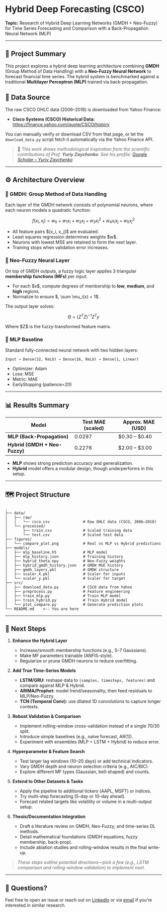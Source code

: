 # Hybrid Deep Forecasting (CSCO)

**Topic:** Research of Hybrid Deep Learning Networks (GMDH + Neo-Fuzzy) for Time Series Forecasting and Comparison with a Back-Propagation Neural Network (MLP)

---

## 🧠 Project Summary

This project explores a hybrid deep learning architecture combining **GMDH** (Group Method of Data Handling) with a **Neo-Fuzzy Neural Network** to forecast financial time series. The hybrid system is benchmarked against a traditional **Multilayer Perceptron (MLP)** trained via back-propagation. 

## 📁 Data Source

The raw CSCO OHLC data (2006–2018) is downloaded from Yahoo Finance:

- **Cisco Systems (CSCO) Historical Data:**  
  https://finance.yahoo.com/quote/CSCO/history

You can manually verify or download CSV from that page, or let the `download_data.py` script fetch it automatically via the Yahoo Finance API.


> 🧾 *This work draws methodological inspiration from the scientific contributions of Prof. **Yuriy Zaychenko**. See his profile: [Google Scholar – Yuriy Zaychenko](https://scholar.google.com.ua/citations?user=mzGS8GrJhKEC&hl=ua)*

---

## ⚙️ Architecture Overview

### 🔹 GMDH: Group Method of Data Handling

Each layer of the GMDH network consists of polynomial neurons, where each neuron models a quadratic function:

$$
f(x_i, x_j) = w_0 + w_1x_i + w_2x_j + w_3x_i^2 + w_4x_ix_j + w_5x_j^2
$$

* All feature pairs \$(x\_i, x\_j)\$ are evaluated.
* Least squares regression determines weights \$w\$.
* Neurons with lowest MSE are retained to form the next layer.
* Training stops when validation error increases.

### 🔹 Neo-Fuzzy Neural Layer

On top of GMDH outputs, a fuzzy logic layer applies 3 triangular **membership functions (MFs)** per input:

* For each \$x\$, compute degrees of membership to **low**, **medium**, and **high** regions.
* Normalize to ensure \$, \sum \mu\_i(x) = 1\$.

The output layer solves:

$$
\Theta = (Z^T Z)^{-1} Z^T y
$$

Where \$Z\$ is the fuzzy-transformed feature matrix.

### 🔹 MLP Baseline

Standard fully-connected neural network with two hidden layers:

```
Input → Dense(32, ReLU) → Dense(16, ReLU) → Dense(1, Linear)
```

* Optimizer: Adam
* Loss: MSE
* Metric: MAE
* EarlyStopping (patience=20)

---

## 📊 Results Summary

| Model                         | Test MAE (scaled) | Approx. MAE (USD) |
| ----------------------------- | ----------------- | ----------------- |
| **MLP (Back-Propagation)**    | 0.0297            | \$0.30 – \$0.40   |
| **Hybrid (GMDH + Neo-Fuzzy)** | 0.2276            | \$2.00 – \$3.00   |

* **MLP** shows strong prediction accuracy and generalization.
* **Hybrid** model offers a modular design, though underperforms in this setup.

---

## 🗺️ Project Structure

```
.
├── data/
│   ├── raw/
│   │   └── csco.csv               # Raw OHLC data (CSCO, 2006–2018)
│   └── processed/
│       ├── train.csv              # Scaled training data
│       └── test.csv               # Scaled test data
├── figures/
│   └── compare_plot.png           # Real vs MLP vs Hybrid predictions
├── models/
│   ├── mlp_baseline.h5            # MLP model
│   ├── mlp_history.json           # Training history
│   ├── hybrid_theta.npy           # Neo-Fuzzy weights
│   ├── hybrid_gmdh_history.json   # GMDH MSE history
│   ├── gmdh_layers.pkl            # GMDH structure
│   ├── scaler_X.pkl               # Scaler for inputs
│   └── scaler_y.pkl               # Scaler for target
├── src/
│   ├── download_data.py           # CSCO data from Yahoo
│   ├── preprocess.py              # Feature engineering
│   ├── train_mlp.py               # Train MLP model
│   ├── train_hybrid.py            # Train Hybrid model
│   └── plot_compare.py            # Generate prediction plots
└── README.md    <-- You are here
```

---

## 🔭 Next Steps

1. **Enhance the Hybrid Layer**  
   - Increase/smooth membership functions (e.g., 5–7 Gaussians).  
   - Make MF parameters trainable (ANFIS-style).  
   - Regularize or prune GMDH neurons to reduce overfitting.

2. **Add True Time-Series Models**  
   - **LSTM/GRU:** reshape data to `(samples, timesteps, features)` and compare against MLP & Hybrid.  
   - **ARIMA/Prophet:** model trend/seasonality, then feed residuals to MLP/Neo-Fuzzy.  
   - **TCN (Temporal Conv):** use dilated 1D convolutions to capture longer contexts.

3. **Robust Validation & Comparison**  
   - Implement rolling-window cross-validation instead of a single 70/30 split.  
   - Introduce simple baselines (e.g., naïve forecast, AR(1)).  
   - Experiment with ensembles (MLP + LSTM + Hybrid) to reduce error.

4. **Hyperparameter & Feature Search**  
   - Test larger lag windows (10–20 days) or add technical indicators.  
   - Vary GMDH depth and neuron selection criteria (e.g., AIC/BIC).  
   - Explore different MF types (Gaussian, bell-shaped) and counts.

5. **Extend to Other Datasets & Tasks**  
   - Apply the pipeline to additional tickers (AAPL, MSFT) or indices.  
   - Try multi-step forecasting (5-day or 10-day ahead).  
   - Forecast related targets like volatility or volume in a multi-output setup.

6. **Thesis/Documentation Integration**  
   - Draft a literature review on GMDH, Neo-Fuzzy, and time-series DL methods.  
   - Detail mathematical foundations (GMDH equations, fuzzy membership, back-prop).  
   - Include ablation studies and rolling-window results in the final write-up.

> *These steps outline potential directions—pick a few (e.g., LSTM comparison and rolling-window validation) to implement next.*

---

## 🙋 Questions?

Feel free to open an issue or reach out on [LinkedIn](https://www.linkedin.com/in/olha--tytarenko/) or via [email](olhatytarenko03@gmail.com) if you’re interested in similar research.
